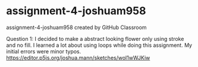 # assignment-4-joshuam958
assignment-4-joshuam958 created by GitHub Classroom

Question 1: I decided to make a abstract looking flower only using stroke and no fill. I learned a lot about using loops while doing this assignment. My initial errors were minor typos.
https://editor.p5js.org/joshua.mann/sketches/wol1wWJKiw
